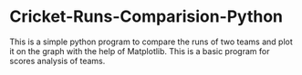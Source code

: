 # Cricket-Runs-Comparision-Python
This is a simple python program to compare the runs of two teams and plot it on the graph with the help of Matplotlib. This is a basic program for scores analysis of teams.
